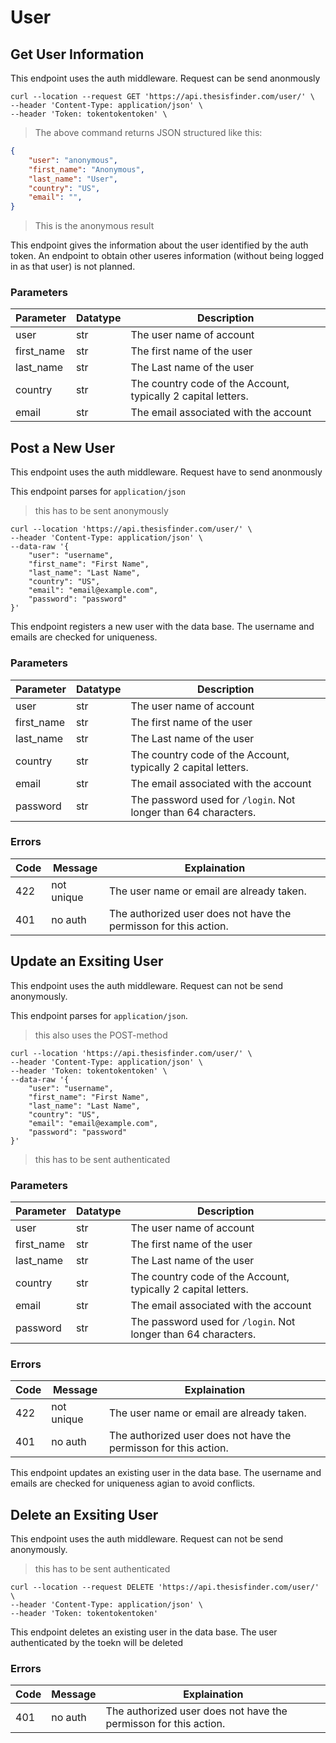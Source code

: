 # User

## Get User Information

<aside class="notice">
This endpoint uses the auth middleware. Request can be send anonmously
</aside>

```shell
curl --location --request GET 'https://api.thesisfinder.com/user/' \
--header 'Content-Type: application/json' \
--header 'Token: tokentokentoken' \
```
> The above command returns JSON structured like this:

```json
{
    "user": "anonymous",
    "first_name": "Anonymous",
    "last_name": "User",
    "country": "US",
    "email": "",
}
```
> This is the anonymous result

This endpoint gives the information about the user identified by the auth token. An endpoint to obtain other useres information (without being logged in as that user) is not planned.

### Parameters
Parameter | Datatype | Description
--------- | ------- | -----------
user | str | The user name of account
first_name | str | The first name of the user
last_name | str | The Last name of the user
country | str | The country code of the Account, typically 2 capital letters.
email | str | The email associated with the account


## Post a New User

<aside class="notice">
This endpoint uses the auth middleware. Request have to send anonmously

This endpoint parses for `application/json`
</aside>

> this has to be sent anonymously

```shell
curl --location 'https://api.thesisfinder.com/user/' \
--header 'Content-Type: application/json' \
--data-raw '{
	"user": "username",
	"first_name": "First Name",
	"last_name": "Last Name",
	"country": "US",
	"email": "email@example.com",
	"password": "password"
}'
```

This endpoint registers a new user with the data base. The username and emails are checked for uniqueness. 

### Parameters
Parameter | Datatype | Description
--------- | ------- | -----------
user | str | The user name of account
first_name | str | The first name of the user
last_name | str | The Last name of the user
country | str | The country code of the Account, typically 2 capital letters.
email | str | The email associated with the account
password | str| The password used for `/login`. Not longer than 64 characters.

### Errors
Code | Message | Explaination
--------- | ------- | -----------
422 | not unique | The user name or email are already taken.
401 | no auth | The authorized user does not have the permisson for this action.

## Update an Exsiting User

<aside class="notice">
This endpoint uses the auth middleware. Request can not be send anonymously.

This endpoint parses for `application/json`.
</aside>

> this also uses the POST-method

```shell
curl --location 'https://api.thesisfinder.com/user/' \
--header 'Content-Type: application/json' \
--header 'Token: tokentokentoken' \
--data-raw '{
	"user": "username",
	"first_name": "First Name",
	"last_name": "Last Name",
	"country": "US",
	"email": "email@example.com",
	"password": "password"
}'
```
> this has to be sent authenticated

### Parameters
Parameter | Datatype | Description
--------- | ------- | -----------
user | str | The user name of account
first_name | str | The first name of the user
last_name | str | The Last name of the user
country | str | The country code of the Account, typically 2 capital letters.
email | str | The email associated with the account
password | str| The password used for `/login`. Not longer than 64 characters.

### Errors
Code | Message | Explaination
--------- | ------- | -----------
422 | not unique | The user name or email are already taken.
401 | no auth | The authorized user does not have the permisson for this action.


This endpoint updates an existing user in the data base. The username and emails are checked for uniqueness agian to avoid conflicts. 

## Delete an Exsiting User

<aside class="notice">
This endpoint uses the auth middleware. Request can not be send anonymously.
</aside>

> this has to be sent authenticated

```shell
curl --location --request DELETE 'https://api.thesisfinder.com/user/' \
--header 'Content-Type: application/json' \
--header 'Token: tokentokentoken'
```


This endpoint deletes an existing user in the data base. The user authenticated by the toekn will be deleted 

### Errors
Code | Message | Explaination
--------- | ------- | -----------
401 | no auth | The authorized user does not have the permisson for this action.
